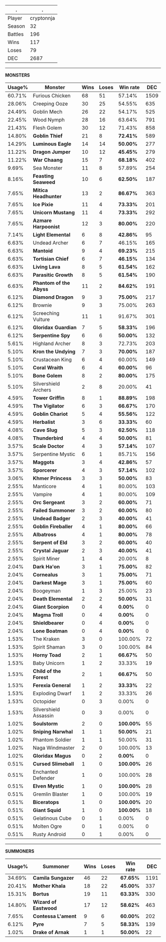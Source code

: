 .|.
|-|-
Player|cryptonnja
Season|32
Battles|196
Wins|117
Loses|79
DEC|2687

---
**MONSTERS**

Usage%|Monster|Wins|Loses|Win rate|DEC|
-|-|-|-|-|-|
60.71%|Furious Chicken|68|51|57.14%|1509|
28.06%|Creeping Ooze|30|25|54.55%|635|
24.49%|Goblin Mech|26|22|54.17%|525|
22.45%|Wood Nymph|28|16|63.64%|791|
21.43%|Flesh Golem|30|12|71.43%|858|
14.80%|**Goblin Thief**|21|8|**72.41%**|589|
14.29%|**Luminous Eagle**|14|14|**50.00%**|277|
11.22%|**Dragon Jumper**|10|12|**45.45%**|279|
11.22%|**War Chaang**|15|7|**68.18%**|402|
9.69%|Sea Monster|11|8|57.89%|254|
8.16%|**Feasting Seaweed**|10|6|**62.50%**|187|
7.65%|**Mitica Headhunter**|13|2|**86.67%**|363|
7.65%|**Ice Pixie**|11|4|**73.33%**|201|
7.65%|**Unicorn Mustang**|11|4|**73.33%**|292|
7.65%|**Azmare Harpoonist**|12|3|**80.00%**|220|
7.14%|**Light Elemental**|6|8|**42.86%**|95|
6.63%|Undead Archer|6|7|46.15%|165|
6.63%|**Mantoid**|9|4|**69.23%**|215|
6.63%|**Tortisian Chief**|6|7|**46.15%**|134|
6.63%|**Living Lava**|8|5|**61.54%**|162|
6.63%|**Parasitic Growth**|8|5|**61.54%**|190|
6.63%|**Phantom of the Abyss**|11|2|**84.62%**|191|
6.12%|**Diamond Dragon**|9|3|**75.00%**|217|
6.12%|Brownie|9|3|75.00%|263|
6.12%|Screeching Vulture|11|1|91.67%|301|
6.12%|**Gloridax Guardian**|7|5|**58.33%**|196|
6.12%|**Serpentine Spy**|6|6|**50.00%**|132|
5.61%|Highland Archer|8|3|72.73%|203|
5.10%|**Kron the Undying**|7|3|**70.00%**|187|
5.10%|Crustacean King|6|4|60.00%|149|
5.10%|**Coral Wraith**|6|4|**60.00%**|96|
5.10%|**Bone Golem**|8|2|**80.00%**|175|
5.10%|Silvershield Archers|2|8|20.00%|41|
4.59%|**Tower Griffin**|8|1|**88.89%**|198|
4.59%|**The Vigilator**|6|3|**66.67%**|170|
4.59%|**Goblin Chariot**|5|4|**55.56%**|122|
4.59%|**Herbalist**|3|6|**33.33%**|60|
4.08%|**Cave Slug**|5|3|**62.50%**|118|
4.08%|**Thunderbird**|4|4|**50.00%**|81|
3.57%|**Scale Doctor**|4|3|**57.14%**|107|
3.57%|Serpentine Mystic|6|1|85.71%|156|
3.57%|**Maggots**|3|4|**42.86%**|57|
3.57%|**Sporcerer**|4|3|**57.14%**|102|
3.06%|**Khmer Princess**|3|3|**50.00%**|83|
2.55%|Manticore|4|1|80.00%|103|
2.55%|Vampire|4|1|80.00%|109|
2.55%|**Orc Sergeant**|3|2|**60.00%**|71|
2.55%|**Failed Summoner**|3|2|**60.00%**|80|
2.55%|**Undead Badger**|2|3|**40.00%**|41|
2.55%|**Goblin Fireballer**|4|1|**80.00%**|66|
2.55%|**Albatross**|4|1|**80.00%**|78|
2.55%|**Serpent of Eld**|3|2|**60.00%**|40|
2.55%|**Crystal Jaguar**|2|3|**40.00%**|41|
2.55%|Spirit Miner|1|4|20.00%|8|
2.04%|**Dark Ha'on**|3|1|**75.00%**|82|
2.04%|**Cornealus**|3|1|**75.00%**|71|
2.04%|**Darkest Mage**|3|1|**75.00%**|60|
2.04%|Boogeyman|1|3|25.00%|23|
2.04%|**Death Elemental**|2|2|**50.00%**|31|
2.04%|**Giant Scorpion**|0|4|**0.00%**|0|
2.04%|**Magma Troll**|0|4|**0.00%**|0|
2.04%|**Shieldbearer**|0|4|**0.00%**|0|
2.04%|**Lone Boatman**|0|4|**0.00%**|0|
1.53%|The Kraken|3|0|100.00%|72|
1.53%|Spirit Shaman|3|0|100.00%|84|
1.53%|**Horny Toad**|2|1|**66.67%**|50|
1.53%|Baby Unicorn|1|2|33.33%|19|
1.53%|**Child of the Forest**|2|1|**66.67%**|50|
1.53%|**Ferexia General**|1|2|**33.33%**|22|
1.53%|Exploding Dwarf|1|2|33.33%|26|
1.53%|Octopider|0|3|0.00%|0|
1.53%|Silvershield Assassin|0|3|0.00%|0|
1.02%|**Soulstorm**|2|0|**100.00%**|55|
1.02%|**Sniping Narwhal**|1|1|**50.00%**|21|
1.02%|Phantom Soldier|1|1|50.00%|31|
1.02%|Naga Windmaster|2|0|100.00%|13|
1.02%|**Gloridax Magus**|0|2|**0.00%**|0|
0.51%|**Cursed Slimeball**|1|0|**100.00%**|26|
0.51%|Enchanted Defender|1|0|100.00%|28|
0.51%|**Elven Mystic**|1|0|**100.00%**|28|
0.51%|Gremlin Blaster|1|0|100.00%|19|
0.51%|**Biceratops**|1|0|**100.00%**|20|
0.51%|**Giant Squid**|1|0|**100.00%**|18|
0.51%|Gelatinous Cube|0|1|0.00%|0|
0.51%|Molten Ogre|0|1|0.00%|0|
0.51%|Rusty Android|0|1|0.00%|0|

---
**SUMMONERS**

Usage%|Summoner|Wins|Loses|Win rate|DEC|
-|-|-|-|-|-|
34.69%|**Camila Sungazer**|46|22|**67.65%**|1191|
20.41%|**Mother Khala**|18|22|**45.00%**|337|
15.31%|**Bortus**|19|11|**63.33%**|330|
14.80%|**Wizard of Eastwood**|17|12|**58.62%**|463|
7.65%|**Contessa L'ament**|9|6|**60.00%**|202|
6.12%|**Pyre**|7|5|**58.33%**|139|
1.02%|**Drake of Arnak**|1|1|**50.00%**|22|
